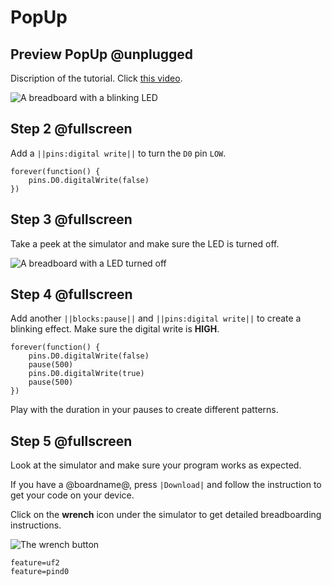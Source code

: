 # PopUp

## Preview PopUp @unplugged

Discription of the tutorial. Click [this video](https://youtu.be/qqBmvHD5bCw).

![A breadboard with a blinking LED](/static/projects/digital-io/blinky/gallery.gif)

## Step 2 @fullscreen

Add a `||pins:digital write||` to turn the `D0` pin `LOW`.

```blocks
forever(function() {
    pins.D0.digitalWrite(false)
})
```

## Step 3 @fullscreen

Take a peek at the simulator and make sure the LED is turned off.

![A breadboard with a LED turned off](/static/projects/digital-io/blinky/off.png)

## Step 4 @fullscreen

Add another `||blocks:pause||` and `||pins:digital write||` to create a blinking effect.
Make sure the digital write is **HIGH**.

```blocks
forever(function() {
    pins.D0.digitalWrite(false)
    pause(500)
    pins.D0.digitalWrite(true)
    pause(500)
})
```

Play with the duration in your pauses to create different patterns.

## Step 5 @fullscreen

Look at the simulator and make sure your program works as expected.

If you have a @boardname@, press `|Download|` and follow the instruction to get your code on your device.

Click on the **wrench** icon under the simulator to get detailed breadboarding instructions.

![The wrench button](/static/projects/digital-io/blinky/wrench.png)

```config
feature=uf2
feature=pind0
```
